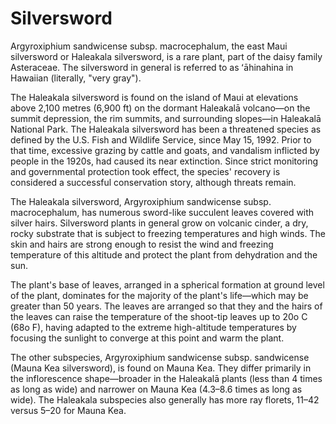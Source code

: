 <param ve-config title="Silversword" author="Ashanti Shih" layout="vertical" banner="https://upload.wikimedia.org/wikipedia/commons/thumb/8/88/Haleakala-Silversword-Hawaii.jpg/1280px-Haleakala-Silversword-Hawaii.jpg">

# Silversword

Argyroxiphium sandwicense subsp. macrocephalum, the east Maui silversword or Haleakala silversword, is a rare plant, part of the daisy family Asteraceae. The silversword in general is referred to as ʻāhinahina in Hawaiian (literally, "very gray").
<param ve-image fit="contain" url="https://upload.wikimedia.org/wikipedia/commons/4/4f/Argyroxiphium_sandwicense_subsp._macrocephalum.png">

The Haleakala silversword is found on the island of Maui at elevations above 2,100 metres (6,900 ft) on the dormant Haleakalā volcano—on the summit depression, the rim summits, and surrounding slopes—in Haleakalā National Park. The Haleakala silversword has been a threatened species as defined by the U.S. Fish and Wildlife Service, since May 15, 1992. Prior to that time, excessive grazing by cattle and goats, and vandalism inflicted by people in the 1920s, had caused its near extinction. Since strict monitoring and governmental protection took effect, the species' recovery is considered a successful conservation story, although threats remain.
<param ve-map center="Q515719" zoom="9">

The Haleakala silversword, Argyroxiphium sandwicense subsp. macrocephalum, has numerous sword-like succulent leaves covered with silver hairs. Silversword plants in general grow on volcanic cinder, a dry, rocky substrate that is subject to freezing temperatures and high winds. The skin and hairs are strong enough to resist the wind and freezing temperature of this altitude and protect the plant from dehydration and the sun.

The plant's base of leaves, arranged in a spherical formation at ground level of the plant, dominates for the majority of the plant's life—which may be greater than 50 years. The leaves are arranged so that they and the hairs of the leaves can raise the temperature of the shoot-tip leaves up to 20o C (68o F), having adapted to the extreme high-altitude temperatures by focusing the sunlight to converge at this point and warm the plant.

The other subspecies, Argyroxiphium sandwicense subsp. sandwicense (Mauna Kea silversword), is found on Mauna Kea. They differ primarily in the inflorescence shape—broader in the Haleakalā plants (less than 4 times as long as wide) and narrower on Mauna Kea (4.3–8.6 times as long as wide). The Haleakala subspecies also generally has more ray florets, 11–42 versus 5–20 for Mauna Kea.
